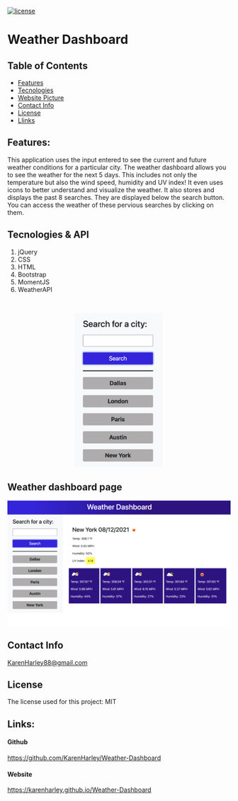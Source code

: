[![license](https://img.shields.io/github/license/DAVFoundation/captain-n3m0.svg?style=flat-square)](https://github.com/DAVFoundation/captain-n3m0/blob/master/LICENSE)

# Weather Dashboard

## Table of Contents

- [Features](#features)
- [Tecnologies](#tecnologies-&-API)
- [Website Picture](#weather-dashboard-page)
- [Contact Info](#contact-info)
- [License](#license)
- [Llinks](#links)

## Features:
This application uses the input entered to see the current and future weather conditions for a particular city. The weather dashboard allows you to see the weather for the next 5 days. This includes not only the temperature but also the wind speed, humidity and UV index! It even uses icons to better understand and visualize the weather. It also stores and displays the past 8 searches. They are displayed below the search button. You can access the weather of these pervious searches by clicking on them. 

 ## Tecnologies & API

1. jQuery
2. CSS
3. HTML
4. Bootstrap
5. MomentJS
6. WeatherAPI
 
<br />

<p align="center">
  <img width="200" src="./pics/pastSearches.png" alt="past searches">
</p>

 ## Weather dashboard page
 ![full webpage](./pics/website.png)


## Contact Info 

KarenHarley88@gmail.com

## License

The license used for this project: MIT
 
## Links:
 

#### Github

https://github.com/KarenHarley/Weather-Dashboard

#### Website

https://karenharley.github.io/Weather-Dashboard
